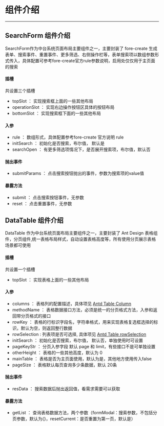 # 组件介绍
---
## SearchForm 组件介绍

SearchForm作为中台系统页面布局主要组件之一，主要封装了 fore-create 生成表单、搜索事件、重置事件、更多筛选、右侧操作栏等，表单搜索项以数组参数形式传入，具体配置可参考fore-create官方rule参数说明，启用处仅仅用于主页面的搜索

#### 插槽
共设置三个插槽

- topSlot ： 实现搜索框上面的一些其他布局
- operationSlot ： 实现右边操作按钮区具体的按钮布局
- bottomSlot ： 实现搜索框下面的一些其他布局


#### 入参

- rule ： 数组形式，具体配置参考fore-create 官方说明 rule
- initSearch ： 初始化是否搜索，布尔值， 默认是
- searchOpen ： 有更多筛选项情况下，是否展开搜索项，布尔值，默认否



#### 抛出事件

- submitParams ： 点击搜索按钮抛出的事件，参数为搜索项的value值

#### 暴露方法

- submit ： 点击搜索按钮事件，无参数
- reset ： 点击重置事件，无参数



## DataTable 组件介绍

DataTable 作为中台系统页面布局主要组件之一，主要封装了 Ant Design 表格组件，分页组件,统一表格布局样式，自动设置表格高度等，所有使用分页展示表格场景都可使用


#### 插槽
共设置一个插槽

- topSlot ： 实现表格上面的一些其他布局


#### 入参

- columns ： 表格列的配置描述，具体项见 [Antd Table  Column](https://www.antdv.com/components/table-cn#Column)
- methodName ： 表格数据接口方法，必须是统一的分页格式方法，入参和返回带分页格式的接口
- rowKey ： 表格的行标识字段名，字符串格式，用来实现表格复选框选择的标识，默认为空，则返回整行数据
- rowSelection : 列表项是否可选择, 具体项见 [Antd Table  rowSelection](https://www.antdv.com/components/table-cn#rowSelection)
- initSearch ： 初始化是否搜索，布尔值， 默认否，单独使用时可设置
- pageKeyStr ： 分页入参字段 默认 page 和 limit，有些接口不是可单独设置
- otherHeight ： 表格的一些其他高度，默认为 0
- mainTable ： 表格是否为主页面使用，默认为是，其他地方使用传入false
- pageSize ： 表格默认每页查询多少条数据，默认 20条


#### 抛出事件

- resData ： 搜索数据后抛出返回值，看需求需要可以获取

#### 暴露方法

- getList ： 查询表格数据方法，两个参数（formModal：搜索参数，不包括分页参数，默认为{}，resetCurrent：是否重置为第一页，默认是）






